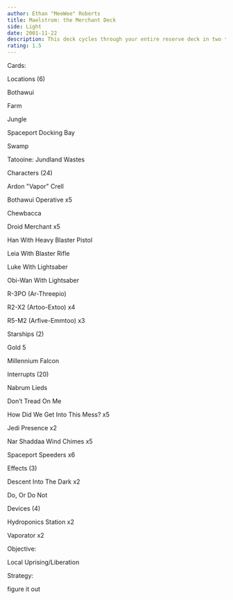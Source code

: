 ```yaml
---
author: Ethan "MeeWee" Roberts
title: Maelstrom: the Merchant Deck
side: Light
date: 2001-11-22
description: This deck cycles through your entire reserve deck in two turns allowing you to set up massive battles, drains and regeneration before the opponent can react.
rating: 1.5
---
```

Cards: 

Locations (6) 
Bothawui 
Farm 
Jungle 
Spaceport Docking Bay 
Swamp 
Tatooine: Jundland Wastes 

Characters (24) 
Ardon "Vapor" Crell 
Bothawui Operative x5 
Chewbacca 
Droid Merchant x5 
Han With Heavy Blaster Pistol 
Leia With Blaster Rifle 
Luke With Lightsaber 
Obi-Wan With Lightsaber 
R-3PO (Ar-Threepio) 
R2-X2 (Artoo-Extoo) x4 
R5-M2 (Arfive-Emmtoo) x3 

Starships (2) 
Gold 5 
Millennium Falcon 

Interrupts (20) 
Nabrum Lieds
Don’t Tread On Me 
How Did We Get Into This Mess? x5 
Jedi Presence x2 
Nar Shaddaa Wind Chimes x5 
Spaceport Speeders x6 

Effects (3)
Descent Into The Dark x2 
Do, Or Do Not 

Devices (4) 
Hydroponics Station x2 
Vaporator x2 

Objective: 
Local Uprising/Liberation  

Strategy: 

figure it out 